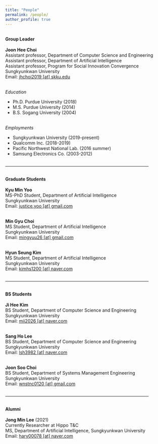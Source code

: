```yaml
---
title: "People"
permalink: /people/
author_profile: true
---
```


<p>
<br> <b> <x-large>Group Leader</x-large> </b> <br> <br>
<b>Joon Hee Choi</b> <br>
Assistant professor, Department of Computer Science and Engineering <br>
Assistant professor, Department of Artificial Intelligence <br>
Assistant professor, Program for Social Innovation Convergence <br>
Sungkyunkwan University <br>
Email: <a href="mailto:jhchoi2019@skku.edu">jhchoi2019 [at] skku.edu</a> <br><br>

<i>Education</i> <br>
- Ph.D. Purdue University (2018) <br>
- M.S. Purdue University (2014) <br>
- B.S. Sogang University (2004) <br> <br>

<i>Employments</i> <br>
- Sungkyunkwan University (2019-present) <br>
- Qualcomm Inc. (2018-2019) <br>
- Pacific Northwest National Lab. (2016 summer) <br>
- Samsung Electronics Co. (2003-2012) <br> <br>

</p>

<hr size="3" width="90%" align="center" color="gray">

<p>
<br> <b> <x-large>Graduate Students</x-large> </b> <br> <br>
<b>Kyu Min Yoo</b> <br>
MS-PhD Student, Department of Artificial Intelligence <br>
Sungkyunkwan University <br>
Email: <a href="mailto:justice.yoo@gmail.com">justice.yoo [at] gmail.com</a> <br><br>

<b>Min Gyu Choi</b> <br>
MS Student, Department of Artificial Intelligence <br>
Sungkyunkwan University <br>
Email: <a href="mailto:mingyuu26@gmail.com">mingyuu26 [at] gmail.com</a> <br><br>

<b>Hyun Seung Kim</b> <br>
MS Student, Department of Artificial Intelligence <br>
Sungkyunkwan University <br>
Email: <a href="mailto:kimhs1200@naver.com">kimhs1200 [at] naver.com</a>  <br><br>
</p>

<hr size="3" width="90%" align="center" color="gray">
<p>
<br> <b> <x-large>BS Students</x-large> </b> <br> <br>
<b>Ji Hee Kim</b> <br>
BS Student, Department of Computer Science and Engineering <br>
Sungkyunkwan University <br>
Email: <a href="mailto:mii2026@naver.com">mii2026 [at] naver.com</a> <br><br>

<b>Sang Ho Lee</b> <br>
BS Student, Department of Computer Science and Engineering <br>
Sungkyunkwan University <br>
Email: <a href="mailto:lsh3982@naver.com">lsh3982 [at] naver.com</a> <br><br>

<b>Joon Soo Choi</b> <br>
BS Student, Department of Systems Management Engineering <br>
Sungkyunkwan University <br>
Email: <a href="mailto:wnstnc0120@gmail.com">wnstnc0120 [at] gmail.com</a> <br><br>
</p>


<hr size="3" width="90%" align="center" color="gray">
<p>
<br> <b> <x-large>Alumni</x-large> </b> <br> <br>
<b>Jong Min Lee</b> (2021) <br>
Currently Researcher at Hippo T&C <br>
MS, Department of Artificial Intelligence, Sungkyunkwan University <br>
Email: <a href="mailto:hary00078@naver.com">hary00078 [at] naver.com</a> <br><br>
</p>



